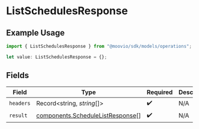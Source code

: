 # ListSchedulesResponse

## Example Usage

```typescript
import { ListSchedulesResponse } from "@moovio/sdk/models/operations";

let value: ListSchedulesResponse = {};
```

## Fields

| Field                                                                                | Type                                                                                 | Required                                                                             | Description                                                                          |
| ------------------------------------------------------------------------------------ | ------------------------------------------------------------------------------------ | ------------------------------------------------------------------------------------ | ------------------------------------------------------------------------------------ |
| `headers`                                                                            | Record<string, *string*[]>                                                           | :heavy_check_mark:                                                                   | N/A                                                                                  |
| `result`                                                                             | [components.ScheduleListResponse](../../models/components/schedulelistresponse.md)[] | :heavy_check_mark:                                                                   | N/A                                                                                  |